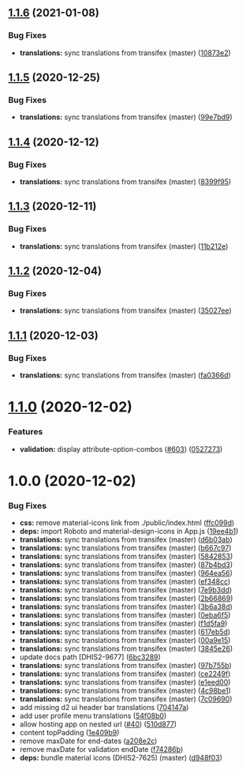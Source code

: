 ## [1.1.6](https://github.com/dhis2/data-quality-app/compare/v1.1.5...v1.1.6) (2021-01-08)


### Bug Fixes

* **translations:** sync translations from transifex (master) ([10873e2](https://github.com/dhis2/data-quality-app/commit/10873e21749b9b2c3db3b38d6eca68cd6c2c4675))

## [1.1.5](https://github.com/dhis2/data-quality-app/compare/v1.1.4...v1.1.5) (2020-12-25)


### Bug Fixes

* **translations:** sync translations from transifex (master) ([99e7bd9](https://github.com/dhis2/data-quality-app/commit/99e7bd9c9a6618579573ccfc414019676a90de23))

## [1.1.4](https://github.com/dhis2/data-quality-app/compare/v1.1.3...v1.1.4) (2020-12-12)


### Bug Fixes

* **translations:** sync translations from transifex (master) ([8399f95](https://github.com/dhis2/data-quality-app/commit/8399f95e69c21d4fcc525658c86b45aa0d87c833))

## [1.1.3](https://github.com/dhis2/data-quality-app/compare/v1.1.2...v1.1.3) (2020-12-11)


### Bug Fixes

* **translations:** sync translations from transifex (master) ([11b212e](https://github.com/dhis2/data-quality-app/commit/11b212ef7cc88d0fb592ac97be3eeba821f6086d))

## [1.1.2](https://github.com/dhis2/data-quality-app/compare/v1.1.1...v1.1.2) (2020-12-04)


### Bug Fixes

* **translations:** sync translations from transifex (master) ([35027ee](https://github.com/dhis2/data-quality-app/commit/35027ee0f17e3ab95e6db45ae21edb5ee70663d5))

## [1.1.1](https://github.com/dhis2/data-quality-app/compare/v1.1.0...v1.1.1) (2020-12-03)


### Bug Fixes

* **translations:** sync translations from transifex (master) ([fa0366d](https://github.com/dhis2/data-quality-app/commit/fa0366d9545e27176a53145e7b3cf5f0365ff84c))

# [1.1.0](https://github.com/dhis2/data-quality-app/compare/v1.0.0...v1.1.0) (2020-12-02)


### Features

* **validation:** display attribute-option-combos ([#603](https://github.com/dhis2/data-quality-app/issues/603)) ([0527273](https://github.com/dhis2/data-quality-app/commit/052727377b898c48beb6638049890f6557c2cbd7))

# 1.0.0 (2020-12-02)


### Bug Fixes

* **css:** remove material-icons link from ./public/index.html ([ffc099d](https://github.com/dhis2/data-quality-app/commit/ffc099dd36aea5142b13a94e18e65969dbc6b0be))
* **deps:** import Roboto and material-design-icons in App.js ([19ee4b1](https://github.com/dhis2/data-quality-app/commit/19ee4b1bb273c6b664a2d66438e53b6dbf2c1c3f))
* **translations:** sync translations from transifex (master) ([d6b03ab](https://github.com/dhis2/data-quality-app/commit/d6b03abfe1f67907cf2459b48817552956519745))
* **translations:** sync translations from transifex (master) ([b667c97](https://github.com/dhis2/data-quality-app/commit/b667c9783ffbaca96af90c05f186317013d2cea5))
* **translations:** sync translations from transifex (master) ([5842853](https://github.com/dhis2/data-quality-app/commit/5842853d9d46f7501f315a8805e08a7b39f0aaff))
* **translations:** sync translations from transifex (master) ([87b4bd3](https://github.com/dhis2/data-quality-app/commit/87b4bd38c3eb7f7e595f6c994a860d948c7947fd))
* **translations:** sync translations from transifex (master) ([964ea56](https://github.com/dhis2/data-quality-app/commit/964ea56c3bbd421df61007e5c8e7c07cf35b044e))
* **translations:** sync translations from transifex (master) ([ef348cc](https://github.com/dhis2/data-quality-app/commit/ef348cc933bd922fd3fdcf0684a304bfaba9255e))
* **translations:** sync translations from transifex (master) ([7e9b3dd](https://github.com/dhis2/data-quality-app/commit/7e9b3dd9613f3970ab773620a6d22b2cd3fc446a))
* **translations:** sync translations from transifex (master) ([2b66869](https://github.com/dhis2/data-quality-app/commit/2b668691c09ce7a9af2f589a681281ccc81be86f))
* **translations:** sync translations from transifex (master) ([3b6a38d](https://github.com/dhis2/data-quality-app/commit/3b6a38df33ef04ed6413b739eb185b544fa03059))
* **translations:** sync translations from transifex (master) ([0eba6f5](https://github.com/dhis2/data-quality-app/commit/0eba6f52200d31ac4b1cc181afcbef349c7c8bec))
* **translations:** sync translations from transifex (master) ([f1d5fa9](https://github.com/dhis2/data-quality-app/commit/f1d5fa9de7630b2aae342bf4c75a81187d40ee03))
* **translations:** sync translations from transifex (master) ([617eb5d](https://github.com/dhis2/data-quality-app/commit/617eb5d549ca4e1c554e14ee69a20334df08ce3a))
* **translations:** sync translations from transifex (master) ([00a9e15](https://github.com/dhis2/data-quality-app/commit/00a9e15bf20bb1a49c944eb58e23978e1cb1966c))
* **translations:** sync translations from transifex (master) ([3845e26](https://github.com/dhis2/data-quality-app/commit/3845e26c880973d1aea6b750ed30824f2f68ee49))
* update docs path [DHIS2-9677] ([6bc3289](https://github.com/dhis2/data-quality-app/commit/6bc32894e44a7a2675258af914e0396bbae5ca1f))
* **translations:** sync translations from transifex (master) ([97b755b](https://github.com/dhis2/data-quality-app/commit/97b755bfb4baa24c2297d0a31b8a51f2f5fcfbd4))
* **translations:** sync translations from transifex (master) ([ce2249f](https://github.com/dhis2/data-quality-app/commit/ce2249ff253270eb227197d8c4009c52f1348afe))
* **translations:** sync translations from transifex (master) ([e1eed00](https://github.com/dhis2/data-quality-app/commit/e1eed00b04308b0712ea79633c87a3d02705e96c))
* **translations:** sync translations from transifex (master) ([4c98be1](https://github.com/dhis2/data-quality-app/commit/4c98be1471587a7be709674fbf6fd5cc2f28aa0a))
* **translations:** sync translations from transifex (master) ([7c09690](https://github.com/dhis2/data-quality-app/commit/7c0969029589391592a96066835a83b7a8bf28b2))
* add missing d2 ui header bar translations ([704147a](https://github.com/dhis2/data-quality-app/commit/704147a71b51bb203f06a89b51ccf19f4be6c4c8))
* add user profile menu translations ([54f08b0](https://github.com/dhis2/data-quality-app/commit/54f08b013da9abcd739d2c0cd28009cbd737f7bd))
* allow hosting app on nested url ([#40](https://github.com/dhis2/data-quality-app/issues/40)) ([510d877](https://github.com/dhis2/data-quality-app/commit/510d8771826befb623e70b9647a64193647eca18))
* content topPadding ([1e409b9](https://github.com/dhis2/data-quality-app/commit/1e409b9d4302575cbe9ea4f3af90c42623f5af9d))
* remove maxDate for end-dates ([a208e2c](https://github.com/dhis2/data-quality-app/commit/a208e2c334df8409206ce1e82e09e0210eb0d18b))
* remove maxDate for validation endDate ([f74286b](https://github.com/dhis2/data-quality-app/commit/f74286bc6f3a04ce90bb87e5ec35cac72b64fcac))
* **deps:** bundle material icons (DHIS2-7625) (master) ([d948f03](https://github.com/dhis2/data-quality-app/commit/d948f038a908dd2eb3fb7be59d08083679f59d4e))
